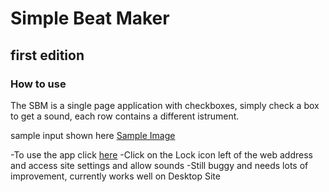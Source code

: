 # Simple Beat Maker
## first edition
### How to use

The SBM is a single page application with checkboxes, simply check a box to get a sound, each row contains a different istrument.

sample input shown here
[Sample Image](./beatmakersample.PNG)

-To use the app click [here]('https://sbmh.netlify.app/')
-Click on the Lock icon left of the web address and access site settings and allow sounds
-Still buggy and needs lots of improvement, currently works well on Desktop Site

